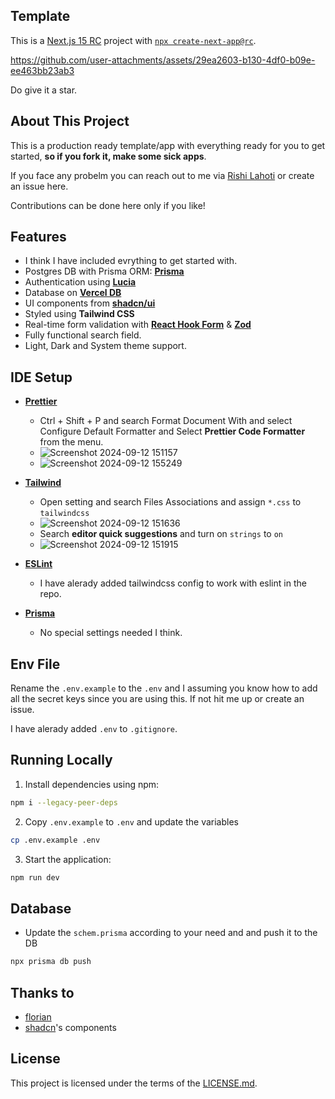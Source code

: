 ## Template 
This is a [Next.js 15 RC](https://nextjs.org/blog/next-15-rc) project with [`npx create-next-app@rc`](https://nextjs.org/blog/next-15-rc#create-next-app-updates).


https://github.com/user-attachments/assets/29ea2603-b130-4df0-b09e-ee463bb23ab3



Do give it a star.

## About This Project
This is a production ready template/app with everything ready for you to get started, **so if you fork it, make some sick apps**.

If you face any probelm you can reach out to me via [Rishi Lahoti](https://www.linkedin.com/in/rishilahoti/) or create an issue here. 

Contributions can be done here only if you like!

## Features
- I think I have included evrything to get started with.
- Postgres DB with Prisma ORM: [**Prisma**](https://www.prisma.io/docs)
- Authentication using [**Lucia**](https://lucia-auth.com/)
- Database on [**Vercel DB**](https://vercel.com/storage/postgres)
- UI components from [**shadcn/ui**](https://ui.shadcn.com/)
- Styled using **Tailwind CSS**
- Real-time form validation with [**React Hook Form**](https://react-hook-form.com/) & [**Zod**](https://zod.dev/)
- Fully functional search field.
- Light, Dark and System theme support.

## IDE Setup
- [**Prettier**](https://marketplace.visualstudio.com/items?itemName=esbenp.prettier-vscode)
  - Ctrl + Shift + P and search Format Document With and select Configure Default Formatter and Select **Prettier Code Formatter** from the menu.
  - ![Screenshot 2024-09-12 151157](https://github.com/user-attachments/assets/07f0ce6a-dd41-4d50-a232-fce92313381d)
  - ![Screenshot 2024-09-12 155249](https://github.com/user-attachments/assets/9adf9a7a-d388-4094-a253-2591c8cd4af6)



- [**Tailwind**](https://marketplace.visualstudio.com/items?itemName=bradlc.vscode-tailwindcss)
  - Open setting and search Files Associations and assign ```*.css``` to ```tailwindcss```
  - ![Screenshot 2024-09-12 151636](https://github.com/user-attachments/assets/469bba98-f58c-4175-a8e8-ccc7ecc5ef73)
  - Search **editor quick suggestions** and turn on ```strings``` to ```on```
  - ![Screenshot 2024-09-12 151915](https://github.com/user-attachments/assets/66685244-754e-45d0-9d35-21020109693d)


- [**ESLint**](https://marketplace.visualstudio.com/items?itemName=dbaeumer.vscode-eslint)
  - I have alerady added tailwindcss config to work with eslint in the repo.

- [**Prisma**](https://marketplace.visualstudio.com/items?itemName=Prisma.prisma)
  - No special settings needed I think.

## Env File
Rename the ```.env.example``` to the ```.env``` and I assuming you know how to add all the secret keys since you are using this. If not hit me up or create an issue.

I have alerady added ```.env``` to ```.gitignore```.

## Running Locally
1. Install dependencies using npm:
```sh
npm i --legacy-peer-deps
```

2. Copy `.env.example` to `.env` and update the variables

```sh
cp .env.example .env
```

3. Start the application:
```sh
npm run dev
```

## Database

- Update the ```schem.prisma``` according to your need and and push it to the DB
```sh
npx prisma db push
```

## Thanks to
- [florian](https://github.com/florianwalther-private)
- [shadcn](https:twitter.com/shadcn)'s components

## License

This project is licensed under the terms of the [LICENSE.md](LICENSE.md).
